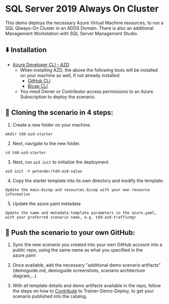 # SQL Server 2019 Always On Cluster

This demo deploys the necessary Azure Virtual Machine resources, to run a SQL Qlways-On Cluster in an ADDS Domain. There is also an additional Management Workstation with SQL Server Management Studio.  

## ⬇️ Installation
- [Azure Developer CLI - AZD](https://learn.microsoft.com/en-us/azure/developer/azure-developer-cli/install-azd)
    - When installing AZD, the above the following tools will be installed on your machine as well, if not already installed:
        - [GitHub CLI](https://cli.github.com)
        - [Bicep CLI](https://learn.microsoft.com/en-us/azure/azure-resource-manager/bicep/install)
    - You need Owner or Contributor access permissions to an Azure Subscription to  deploy the scenario.

## 🚀 Cloning the scenario in 4 steps:

1. Create a new folder on your machine.
```
mkdir tdd-azd-starter
```
2. Next, navigate to the new folder.
```
cd tdd-azd-starter
```
3. Next, run `azd init` to initialize the deployment.
```
azd init -t petender/tdd-azd-sqlao
```
4. Copy the starter template into its own directory and modify the template.
```
Update the main.bicep and resources.bicep with your own resource information
```
5. Update the azure.yaml metadata
```
Update the name and metadata.template parameters in the azure.yaml, with your preferred scenario name, e.g. tdd-azd-trafficmgr
```

## 🚀 Push the scenario to your own GitHub:

1. Sync the new scenario you created into your own GitHub account into a public repo, using the same name as what you specified in the azure.yaml

2. Once available, add the necessary "additional demo scenario artifacts" (demoguide.md, demoguide screenshots, scenario architecture diagram,...) 

3. With all template details and demo artifacts available in the repo, follow the steps on how to [Contribute](https://microsoftlearning.github.io/trainer-demo-deploy/docs/contribute) to Trainer-Demo-Deploy, to get your scenario published into the catalog.


 

